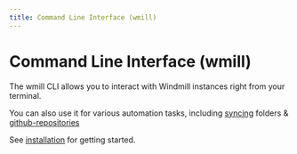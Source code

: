 ```yaml
---
title: Command Line Interface (wmill)
---
```


# Command Line Interface (wmill)

The wmill CLI allows you to interact with Windmill instances right from your
terminal.

You can also use it for various automation tasks, including
[syncing](./syncing.md) folders &
[github-repositories](./syncing.md#stateful-sycing)

See [installation](./installation.md) for getting started.
